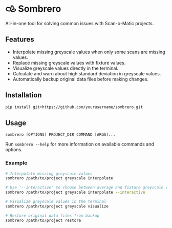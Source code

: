 # 𐚁 Sombrero

All-in-one tool for solving common issues with Scan-o-Matic projects.

## Features

- Interpolate missing greyscale values when only some scans are missing values.
- Replace missing greyscale values with fixture values.
- Visualize greyscale values directly in the terminal.
- Calculate and warn about high standard deviation in greyscale values.
- Automatically backup original data files before making changes.

## Installation

```bash
pip install git+https://github.com/yourusername/sombrero.git
```

## Usage

`sombrero [OPTIONS] PROJECT_DIR COMMAND [ARGS]...`

Run `sombrero --help` for more information on available commands and options.

### Example

```bash
# Interpolate missing greyscale values
sombrero /path/to/project greyscale interpolate

# Use '--interactive' to choose between average and fixture greyscale values after visualizing them
sombrero /path/to/project greyscale interpolate --interactive

# Visualize greyscale values in the terminal
sombrero /path/to/project greyscale visualize

# Restore original data files from backup
sombrero /path/to/project restore
```
